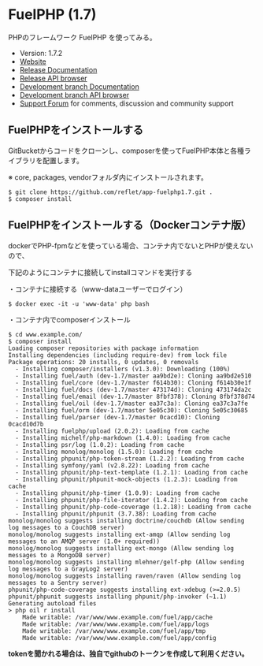# FuelPHP (1.7)
PHPのフレームワーク FuelPHP を使ってみる。

* Version: 1.7.2
* [Website](http://fuelphp.com/)
* [Release Documentation](http://docs.fuelphp.com)
* [Release API browser](http://api.fuelphp.com)
* [Development branch Documentation](http://dev-docs.fuelphp.com)
* [Development branch API browser](http://dev-api.fuelphp.com)
* [Support Forum](http://fuelphp.com/forums) for comments, discussion and community support

## FuelPHPをインストールする

GitBucketからコードをクローンし、composerを使ってFuelPHP本体と各種ライブラリを配置します。

※ core, packages, vendorフォルダ内にインストールされます。

```
$ git clone https://github.com/reflet/app-fuelphp1.7.git .
$ composer install
```

## FuelPHPをインストールする（Dockerコンテナ版）

dockerでPHP-fpmなどを使っている場合、コンテナ内でないとPHPが使えないので、

下記のようにコンテナに接続してinstallコマンドを実行する

・コンテナに接続する（www-dataユーザーでログイン）
```
$ docker exec -it -u 'www-data' php bash
```

・コンテナ内でcomposerインストール
```
$ cd www.example.com/
$ composer install
Loading composer repositories with package information
Installing dependencies (including require-dev) from lock file
Package operations: 20 installs, 0 updates, 0 removals
  - Installing composer/installers (v1.3.0): Downloading (100%)         
  - Installing fuel/auth (dev-1.7/master aa9bd2e): Cloning aa9bd2e510
  - Installing fuel/core (dev-1.7/master f614b30): Cloning f614b30e1f
  - Installing fuel/docs (dev-1.7/master 473174d): Cloning 473174da2c
  - Installing fuel/email (dev-1.7/master 8fbf378): Cloning 8fbf378d74
  - Installing fuel/oil (dev-1.7/master ea37c3a): Cloning ea37c3a7fe
  - Installing fuel/orm (dev-1.7/master 5e05c30): Cloning 5e05c30685
  - Installing fuel/parser (dev-1.7/master 0cacd10): Cloning 0cacd10d7b
  - Installing fuelphp/upload (2.0.2): Loading from cache
  - Installing michelf/php-markdown (1.4.0): Loading from cache
  - Installing psr/log (1.0.2): Loading from cache
  - Installing monolog/monolog (1.5.0): Loading from cache
  - Installing phpunit/php-token-stream (1.2.2): Loading from cache
  - Installing symfony/yaml (v2.8.22): Loading from cache
  - Installing phpunit/php-text-template (1.2.1): Loading from cache
  - Installing phpunit/phpunit-mock-objects (1.2.3): Loading from cache
  - Installing phpunit/php-timer (1.0.9): Loading from cache
  - Installing phpunit/php-file-iterator (1.4.2): Loading from cache
  - Installing phpunit/php-code-coverage (1.2.18): Loading from cache
  - Installing phpunit/phpunit (3.7.38): Loading from cache
monolog/monolog suggests installing doctrine/couchdb (Allow sending log messages to a CouchDB server)
monolog/monolog suggests installing ext-amqp (Allow sending log messages to an AMQP server (1.0+ required))
monolog/monolog suggests installing ext-mongo (Allow sending log messages to a MongoDB server)
monolog/monolog suggests installing mlehner/gelf-php (Allow sending log messages to a GrayLog2 server)
monolog/monolog suggests installing raven/raven (Allow sending log messages to a Sentry server)
phpunit/php-code-coverage suggests installing ext-xdebug (>=2.0.5)
phpunit/phpunit suggests installing phpunit/php-invoker (~1.1)
Generating autoload files
> php oil r install
	Made writable: /var/www/www.example.com/fuel/app/cache
	Made writable: /var/www/www.example.com/fuel/app/logs
	Made writable: /var/www/www.example.com/fuel/app/tmp
	Made writable: /var/www/www.example.com/fuel/app/config
```

**tokenを聞かれる場合は、独自でgithubのトークンを作成して利用ください。**

